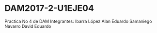 # DAM2017-2-U1EJE04
Practica No 4 de DAM
Integrantes:
Ibarra López Alan Eduardo
Samaniego Navarro David Eduardo
